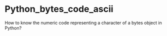 Python_bytes_code_ascii
=======================

How to know the numeric code representing a character of a bytes object in Python?
